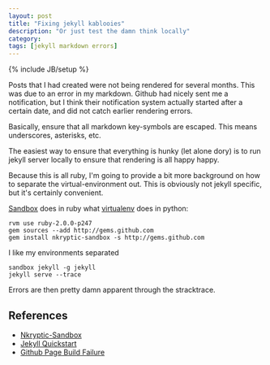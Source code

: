 ```yaml
---
layout: post
title: "Fixing jekyll kablooies"
description: "Or just test the damn think locally"
category: 
tags: [jekyll markdown errors]
---
```

{% include JB/setup %}

Posts that I had created were not being rendered for several months. This was due to an error in my markdown. Github had nicely sent me a notification, but I think their notification system actually started after a certain date, and did not catch earlier rendering errors.

Basically, ensure that all markdown key-symbols are escaped. This means underscores, asterisks, etc.

The easiest way to ensure that everything is hunky (let alone dory) is to run jekyll server locally to ensure that rendering is all happy happy.

Because this is all ruby, I'm going to provide a bit more background on how to separate the virtual-environment out. This is obviously not jekyll specific, but it's certainly convenient.

[Sandbox](https://github.com/nkryptic/sandbox) does in ruby what [virtualenv](http://www.virtualenv.org/en/latest/) does in python:

    rvm use ruby-2.0.0-p247
    gem sources --add http://gems.github.com
    gem install nkryptic-sandbox -s http://gems.github.com

I like my environments separated

    sandbox jekyll -g jekyll
    jekyll serve --trace
    
Errors are then pretty damn apparent through the stracktrace.

## References

* [Nkryptic-Sandbox](https://github.com/nkryptic/sandbox/tree/master)
* [Jekyll Quickstart](http://jekyllbootstrap.com/usage/jekyll-quick-start.html)
* [Github Page Build Failure](http://hokietux.net/blog/blog/2013/04/28/github-pages-page-build-failure/)
